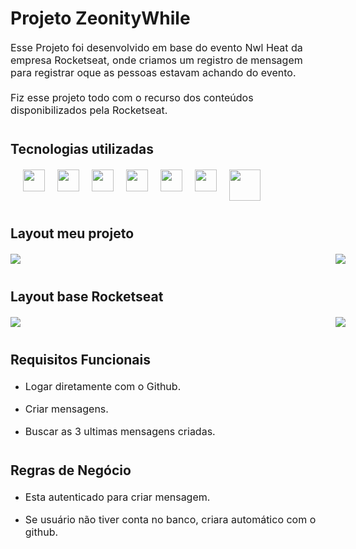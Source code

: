# Projeto ZeonityWhile

<p style="margin: 20px 0; font-size: 16px">Esse Projeto foi desenvolvido em base do evento Nwl Heat da empresa Rocketseat, onde criamos um registro de mensagem para registrar oque as pessoas estavam achando do evento.</p>

<p style="margin: 20px 0; font-size: 16px">Fiz esse projeto todo com o recurso dos conteúdos disponibilizados pela Rocketseat.</p>

<section>
  <h2 style="margin: 40px 0 20px " >Tecnologias utilizadas</h2>

  <div style="margin-left: 20px ;display: flex; gap: 20px">
    <img style="width: 35px"src="https://cdn.jsdelivr.net/gh/devicons/devicon/icons/css3/css3-original.svg" />
    <img style="width: 35px" src="https://cdn.jsdelivr.net/gh/devicons/devicon/icons/html5/html5-original.svg" />
    <img style="width: 35px" src="https://cdn.jsdelivr.net/gh/devicons/devicon/icons/typescript/typescript-original.svg" />
    <img style="width: 35px" src="https://cdn.jsdelivr.net/gh/devicons/devicon/icons/react/react-original-wordmark.svg" />
    <img style="width: 35px" src="https://cdn.jsdelivr.net/gh/devicons/devicon/icons/nodejs/nodejs-plain-wordmark.svg" />
    <img style="width: 35px" src="https://cdn.jsdelivr.net/gh/devicons/devicon/icons/postgresql/postgresql-original.svg" />
    <img style="width: 50px" src="https://cdn.worldvectorlogo.com/logos/prisma-2.svg" />
    
  </div>
</section>

<section>
  <h2 style="margin: 40px 0 20px " >Layout meu projeto</h2>

  <div style="width: 1000px;display: grid; grid-template-columns: 1fr 1fr; gap: 40px">
    <img src="https://cdn.discordapp.com/attachments/936094333248086058/937782754089779200/Home.png">
    <img src="https://cdn.discordapp.com/attachments/936094333248086058/937782754790236240/homeLogado.png">
  </div>
</section>

<section> 
  <h2 style="margin: 40px 0 20px ">Layout base Rocketseat </h2>

  <div style="width: 1000px;display: grid; grid-template-columns: 1fr 1fr; gap: 40px">
    <img src="https://cdn.discordapp.com/attachments/936094333248086058/937784762175742012/home-rocket.png">
    <img src="https://cdn.discordapp.com/attachments/936094333248086058/937784761743704085/home-logado.png">
  </div>
</section>



<div>
  <h2 style="margin: 40px 0 20px">Requisitos Funcionais </h2>
  <ul> 
    <li> 
      <p style="font-size: 16px; text-decoration: ">Logar diretamente com o Github.</p>
    </li>
    <li> 
      <p style="font-size: 16px; text-decoration: ">Criar mensagens.</p>
    </li>
    <li> 
      <p style="font-size: 16px; text-decoration: ">Buscar as 3 ultimas mensagens criadas.</p>
    </li>
  </ul>
</div>

<div>
  <h2 style="margin: 40px 0 20px">Regras de Negócio </h2>
  <ul> 
    <li> 
      <p style="font-size: 16px; text-decoration: ">Esta autenticado para criar mensagem.</p>
    </li>
    <li> 
      <p style="font-size: 16px; text-decoration: ">Se usuário não tiver conta no banco, criara automático com o github.</p>
    </li>
  </ul>
</div>

